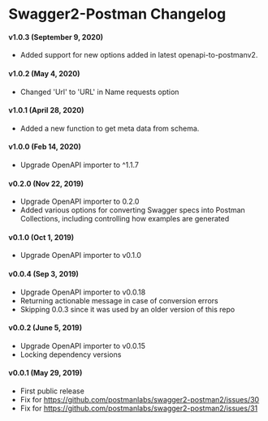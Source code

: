 # Swagger2-Postman Changelog
#### v1.0.3 (September 9, 2020)
* Added support for new options added in latest openapi-to-postmanv2.

#### v1.0.2 (May 4, 2020)
* Changed 'Url' to 'URL' in Name requests option

#### v1.0.1 (April 28, 2020)
* Added a new function to get meta data from schema.

#### v1.0.0 (Feb 14, 2020)
* Upgrade OpenAPI importer to ^1.1.7

#### v0.2.0 (Nov 22, 2019)
* Upgrade OpenAPI importer to 0.2.0
* Added various options for converting Swagger specs into Postman Collections, including controlling how examples are generated

#### v0.1.0 (Oct 1, 2019)
* Upgrade OpenAPI importer to v0.1.0

#### v0.0.4 (Sep 3, 2019)
* Upgrade OpenAPI importer to v0.0.18
* Returning actionable message in case of conversion errors
* Skipping 0.0.3 since it was used by an older version of this repo

#### v0.0.2 (June 5, 2019)
* Upgrade OpenAPI importer to v0.0.15
* Locking dependency versions

#### v0.0.1 (May 29, 2019)
* First public release
* Fix for https://github.com/postmanlabs/swagger2-postman2/issues/30
* Fix for https://github.com/postmanlabs/swagger2-postman2/issues/31